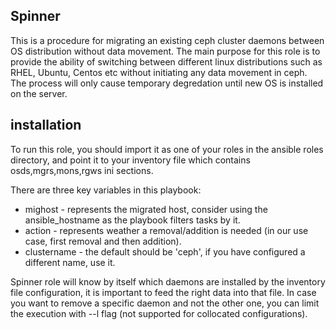 ## Spinner 

This is a procedure for migrating an existing ceph cluster daemons between OS distribution without data movement. 
The main purpose for this role is to provide the ability of switching between different linux distributions such as RHEL, Ubuntu, Centos etc without initiating any data movement in ceph. The process will only cause temporary degredation until new OS is installed on the server. 

## installation 
To run this role, you should import it as one of your roles in the ansible roles directory, and point it to your inventory file which contains osds,mgrs,mons,rgws ini sections. 

There are three key variables in this playbook: 

* mighost - represents the migrated host, consider using the ansible_hostname as the playbook filters tasks by it. 
* action - represents weather a removal/addition is needed (in our use case, first removal and then addition). 
* clustername - the default should be 'ceph', if you have configured a different name, use it. 

Spinner role will know by itself which daemons are installed by the inventory file configuration, it is important to feed the right data into that file. In case you want to remove a specific daemon and not the other one, you can limit the execution with --l flag (not supported for collocated configurations). 











